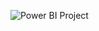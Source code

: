 ![Power BI Project](https://github.com/user-attachments/assets/47d45bde-819a-4630-a4c3-22bc70e5dbfb)
